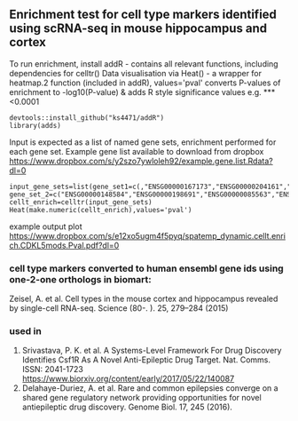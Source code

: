 
## Enrichment test for cell type markers identified using scRNA-seq in mouse hippocampus and cortex

To run enrichment, install addR - contains all relevant functions, including dependencies for celltr()
Data visualisation via Heat() - a wrapper for heatmap.2 function (included in addR), values='pval' converts P-values of enrichment to -log10(P-value) & adds R style significance values e.g. *** <0.0001

```
devtools::install_github("ks4471/addR")
library(adds)
```
Input is expected as a list of named gene sets, enrichment performed for each gene set. Example gene list available to download from dropbox https://www.dropbox.com/s/y2szo7ywloleh92/example.gene.list.Rdata?dl=0
```
input_gene_sets=list(gene_set1=c(,"ENSG00000167173","ENSG00000204161","ENSG00000120280","ENSG00000214212","ENSG00000121410","ENSG00000114779","ENSG00000168792"), gene_set_2=c("ENSG00000148584","ENSG00000198691","ENSG00000085563","ENSG00000136379","ENSG00000136754","ENSG00000177465","ENSG00000077080"))
cellt_enrich=celltr(input_gene_sets)
Heat(make.numeric(cellt_enrich),values='pval')
```
example output plot https://www.dropbox.com/s/e12xo5ugm4f5pyq/spatemp_dynamic.cellt.enrich.CDKL5mods.Pval.pdf?dl=0



### cell type markers converted to human ensembl gene ids using one-2-one orthologs in biomart:
Zeisel, A. et al. Cell types in the mouse cortex and hippocampus revealed by single-cell RNA-seq. Science (80-. ). 25, 279–284 (2015)

### used in
1.  Srivastava, P. K. et al. A Systems-Level Framework For Drug Discovery Identifies Csf1R As A Novel Anti-Epileptic Drug Target. Nat. Comms. ISSN: 2041-1723 https://www.biorxiv.org/content/early/2017/05/22/140087
2.  Delahaye-Duriez, A. et al. Rare and common epilepsies converge on a shared gene regulatory network providing opportunities for novel antiepileptic drug discovery. Genome Biol. 17, 245 (2016).

